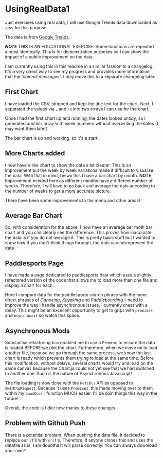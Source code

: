 # UsingRealData1
Just exercises using real data, I will use Google Trends data downloaded as .csv for this purpose

The data is from [Google Trends](https://trends.google.com/trends/explore?geo=GB&q=paddlesports). 

***NOTE*** THIS IS AN EDUCATIONAL EXERCISE. Some functions are repeated almost identically. This is for demonstration purposes so I can show the impact of a subtle improvement on the data. 

I am currently using this in this readme in a similar fashion to a changelog. It's a very direct way to see my progress and provides more information that the *'commit messages'*. I may move this to a separate changelog later.

## First Chart

I have loaded the CSV, stripped and kept the title text for the chart. Next, I separated the values via `,` and `\n` into two arrays I can use for the chart.

Once I had the first chart up and running, the dates looked untidy, so I generated another array with week numbers without overwriting the dates (I may want them later).

The bar chart is up and working, so it's a start!

## More Charts added

I now have a line chart to show the data a bit clearer. This is an improvement but the week by week variations made it difficult to visualise the data. With that in mind, belwo this I have a bar chart by month. **NOTE** Improvement needed here as different months have a different number of weeks. Therefore, I will have to go back and average the data according to the number of weeks to get a more accurate picture.

There have been some improvements to the menu and other areas!

## Average Bar Chart

So, with consideration for the above, I now have an average per moth bar chart and you can clearly see 
the difference. This proves how inaccurate the data is if you do not average it. This is pretty basic 
stuff but I wanted to show how if you don't think things through, the data can misrepresent the data

## Paddlesports Page

I have made a page dedicated to paddlesports data which uses a slightly refactored version of the code that allows me to load more than one file and display a chart for each. 

Here I compare data for the paddlesports search phrase with the more direct phrases of *Canoeing*, *Kayaking* and *Paddleboarding*. I need to improve the way I handle asynchronous issues, I currently cheat with a delay. This might be an excellent opportunity to get to grips with `promises` and `Async Await` so watch this space.

## Asynchronous Mods

Substantial refactoring has enabled me to use a `Promise` to ensure the data is loaded BEFORE we plot the chart. Furthermore, when we move on to load another file, because we go through the same process, we know the last chart is ready which prevents them trying to load at the same time. Before this modification, without delays, several charts would try and load on the same canvas because the Chart.js could not yet see that we had switched to another one. Such is the nature of Asynchronous Javascript!

The file loading is now done with the `Fetch()` API as opposed to `XmlHttpRequest`. Because it uses `Promises`, this made moving over to them within my `LoadDoc()` function MUCH easier. I'll be doin things this way in the future!

Overall, the code is tidier now thanks to these changes.

## Problem with Github Push

There is a potential problem. When pushing the data file, it decided to replace our `lf`'s with `crlf`'s. Therefore, if anyone clones this and uses the datafile as is, I am doubtful it will parse correctly! You can always download your own?  
